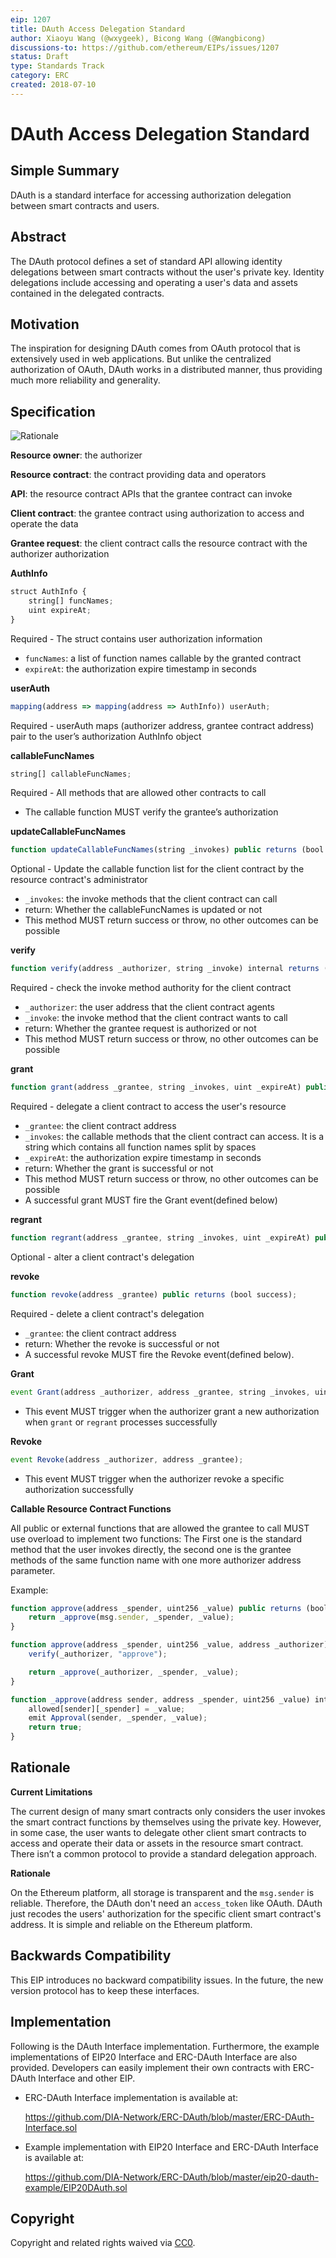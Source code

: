 ```yaml
---
eip: 1207
title: DAuth Access Delegation Standard
author: Xiaoyu Wang (@wxygeek), Bicong Wang (@Wangbicong)
discussions-to: https://github.com/ethereum/EIPs/issues/1207
status: Draft
type: Standards Track
category: ERC
created: 2018-07-10
---
```


DAuth Access Delegation Standard
=====

## Simple Summary
DAuth is a standard interface for accessing authorization delegation between smart contracts and users.

## Abstract
The DAuth protocol defines a set of standard API allowing identity delegations between smart contracts without the user's private key.  Identity delegations include accessing and operating a user's data and assets contained in the delegated contracts.

## Motivation
The inspiration for designing DAuth comes from OAuth protocol that is extensively used in web applications. But unlike the centralized authorization of OAuth, DAuth works in a  distributed manner, thus providing much more reliability and generality.

## Specification
![Rationale](../../assets/eip-1207/rationale.png)

**Resource owner**: the authorizer

**Resource contract**: the contract providing data and operators

**API**: the resource contract APIs that the grantee contract can invoke

**Client contract**: the grantee contract using authorization to access and operate the data

**Grantee request**: the client contract calls the resource contract with the authorizer authorization


**AuthInfo**
``` js
struct AuthInfo {
    string[] funcNames;
    uint expireAt;
}
```
Required - The struct contains user authorization information
* `funcNames`: a list of function names callable by the granted contract
* `expireAt`: the authorization expire timestamp in seconds

**userAuth**
```  js
mapping(address => mapping(address => AuthInfo)) userAuth;
```
Required - userAuth maps (authorizer address, grantee contract address) pair to the user’s authorization AuthInfo object

**callableFuncNames**
```  js
string[] callableFuncNames;
```
Required - All methods that are allowed other contracts to call
* The callable function MUST verify the grantee’s authorization

**updateCallableFuncNames**
```  js
function updateCallableFuncNames(string _invokes) public returns (bool success);
```
Optional - Update the callable function list for the client contract by the resource contract's administrator
* `_invokes`: the invoke methods that the client contract can call
* return: Whether the callableFuncNames is updated or not
* This method MUST return success or throw, no other outcomes can be possible

**verify**
```  js
function verify(address _authorizer, string _invoke) internal returns (bool success);
```
Required - check the invoke method authority for the client contract
* `_authorizer`: the user address that the client contract agents
* `_invoke`: the invoke method that the client contract wants to call
* return: Whether the grantee request is authorized or not
* This method MUST return success or throw, no other outcomes can be possible

**grant**
```  js
function grant(address _grantee, string _invokes, uint _expireAt) public returns (bool success);
```
Required - delegate a client contract to access the user's resource
* `_grantee`: the client contract address
* `_invokes`: the callable methods that the client contract can access. It is a string which contains all function names split by spaces
* `_expireAt`: the authorization expire timestamp in seconds
* return: Whether the grant is successful or not
* This method MUST return success or throw, no other outcomes can be possible
* A successful grant MUST fire the Grant event(defined below)

**regrant**
```  js
function regrant(address _grantee, string _invokes, uint _expireAt) public returns (bool success);
```
Optional - alter a client contract's delegation

**revoke**
```  js
function revoke(address _grantee) public returns (bool success);
```
Required - delete a client contract's delegation
* `_grantee`: the client contract address
* return: Whether the revoke is successful or not
* A successful revoke MUST fire the Revoke event(defined below).

**Grant**
```  js
event Grant(address _authorizer, address _grantee, string _invokes, uint _expireAt);
```
* This event MUST trigger when the authorizer grant a new authorization when `grant` or `regrant` processes successfully

**Revoke**
```  js
event Revoke(address _authorizer, address _grantee);
```
* This event MUST trigger when the authorizer revoke a specific authorization successfully

**Callable Resource Contract Functions**

All public or external functions that are allowed the grantee to call MUST use overload to implement two functions: The First one is the standard method that the user invokes directly, the second one is the grantee methods of the same function name with one more authorizer address parameter.

Example:
```  js
function approve(address _spender, uint256 _value) public returns (bool success) {
    return _approve(msg.sender, _spender, _value);
}

function approve(address _spender, uint256 _value, address _authorizer) public returns (bool success) {
    verify(_authorizer, "approve");

    return _approve(_authorizer, _spender, _value);
}

function _approve(address sender, address _spender, uint256 _value) internal returns (bool success) {
    allowed[sender][_spender] = _value;
    emit Approval(sender, _spender, _value);
    return true;
}
```

## Rationale

**Current Limitations**

The current design of many smart contracts only considers the user invokes the smart contract functions by themselves using the private key. However, in some case, the user wants to delegate other client smart contracts to access and operate their data or assets in the resource smart contract. There isn’t a common protocol to provide a standard delegation approach.

**Rationale**

On the Ethereum platform, all storage is transparent and the `msg.sender` is reliable. Therefore, the DAuth don't need an `access_token` like OAuth. DAuth just recodes the users' authorization for the specific client smart contract's address. It is simple and reliable on the Ethereum platform.

## Backwards Compatibility
This EIP introduces no backward compatibility issues. In the future, the new version protocol has to keep these interfaces.

## Implementation
Following is the DAuth Interface implementation. Furthermore, the example implementations of EIP20 Interface and ERC-DAuth Interface are also provided. Developers can easily implement their own contracts with ERC-DAuth Interface and other EIP.

* ERC-DAuth Interface implementation is available at:

  https://github.com/DIA-Network/ERC-DAuth/blob/master/ERC-DAuth-Interface.sol

* Example implementation with EIP20 Interface and ERC-DAuth Interface is available at:

  https://github.com/DIA-Network/ERC-DAuth/blob/master/eip20-dauth-example/EIP20DAuth.sol


## Copyright
Copyright and related rights waived via [CC0](https://creativecommons.org/publicdomain/zero/1.0/).
